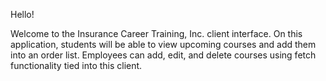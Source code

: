 Hello!

Welcome to the Insurance Career Training, Inc. client interface. On this application, students will be able to view upcoming courses and add them into an order list. Employees can add, edit, and delete courses using fetch functionality tied into this client.
